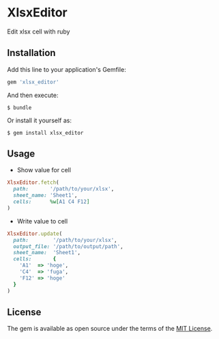 XlsxEditor
========

Edit xlsx cell with ruby

Installation
--------

Add this line to your application's Gemfile:

```ruby
gem 'xlsx_editor'
```

And then execute:

    $ bundle

Or install it yourself as:

    $ gem install xlsx_editor

Usage
--------

* Show value for cell

```ruby
XlsxEditor.fetch(
  path:       '/path/to/your/xlsx',
  sheet_name: 'Sheet1',
  cells:      %w[A1 C4 F12]
)
```

* Write value to cell

``` ruby
XlsxEditor.update(
  path:        '/path/to/your/xlsx',
  output_file: '/path/to/output/path',
  sheet_name:  'Sheet1',
  cells:       {
    'A1'  => 'hoge',
    'C4'  => 'fuga',
    'F12' => 'hoge'
  }
)
```


License
--------

The gem is available as open source under the terms of the [MIT License](http://opensource.org/licenses/MIT).

